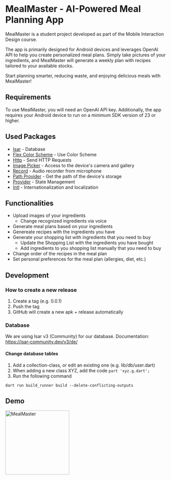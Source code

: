 # MealMaster - AI-Powered Meal Planning App
MealMaster is a student project developed as part of the Mobile Interaction Design course.

The app is primarily designed for Android devices and leverages OpenAI API to help you create
personalized meal plans.
Simply take pictures of your ingredients, and MealMaster will generate a weekly plan with recipes
tailored to your available stocks.

Start planning smarter, reducing waste, and enjoying delicious meals with MealMaster!

## Requirements

To use MealMaster, you will need an OpenAI API key.
Additionally, the app requires your Android device to run on a minimum SDK version of 23 or higher.

## Used Packages

- [Isar](https://pub.dev/packages/isar) - Database
- [Flex Color Scheme](https://pub.dev/packages/flex_color_scheme) - Use Color Scheme
- [Http](https://pub.dev/packages/http) - Send HTTP Requests
- [Image Picker](https://pub.dev/packages/image_picker) - Access to the device's camera and gallery
- [Record](https://pub.dev/packages/record) - Audio recorder from microphone
- [Path Provider](https://pub.dev/packages/path_provider) - Get the path of the device's storage
- [Provider](https://pub.dev/packages/provider) - State Management
- [Intl](https://pub.dev/packages/intl) - Internationalization and localization

## Functionalities

- Upload images of your ingredients
    - Change recognized ingredients via voice
- Generate meal plans based on your ingredients
- Genereate recipes with the ingredients you have
- Generate your shopping list with ingredients that you need to buy
    - Update the Shopping List with the ingredients you have bought
    - Add ingredients to you shopping list manually that you need to buy
- Change order of the recipes in the meal plan
- Set personal preferences for the meal plan (allergies, diet, etc.)

## Development

### How to create a new release
1. Create a tag (e.g. 0.0.1)
2. Push the tag
3. GitHub will create a new apk + release automatically

### Database
We are using Isar v3 (Community) for our database.
Documentation: https://isar-community.dev/v3/de/

#### Change database tables
1. Add a collection-class, or edit an existing one (e.g. lib/db/user.dart)
2. When adding a new class XYZ, add the code `part 'xyz.g.dart';`
3. Run the following command 
```shell
dart run build_runner build --delete-conflicting-outputs
```

## Demo

<img src="assets/mealmaster.gif" alt="MealMaster" style="width:200px; height:auto;">
